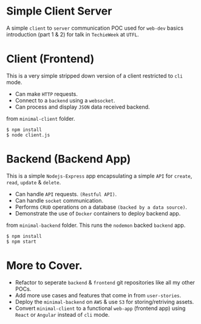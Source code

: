 # Simple Client Server

A simple `client` to `server` communication POC used for `web-dev` basics introduction (part 1 & 2) for talk in `TechieWeek` at `UTFL`.

# Client (Frontend)

This is a very simple stripped down version of a client restricted to `cli` mode.

- Can make `HTTP` requests.
- Connect to a `backend` using a `websocket`.
- Can process and display `JSON` data received backend.

from `minimal-client` folder.

```
$ npm install
$ node client.js
```

# Backend (Backend App)

This is a simple `Nodejs-Express` app encapsulating a simple `API` for `create`, `read`, `update` & `delete`.

- Can handle `API` requests. `(Restful API)`.
- Can handle `socket` communication.
- Performs `CRUD` operations on a database `(backed by a data source)`.
- Demonstrate the use of `Docker` containers to deploy backend app.

from `minimal-backend` folder. This runs the `nodemon` backed `backend` app.

```
$ npm install
$ npm start
```

# More to Cover.

- Refactor to seperate `backend` & `frontend` git repositories like all my other POCs.
- Add more use cases and features that come in from `user-stories`.
- Deploy the `minimal-backend` on `AWS` & use `S3` for storing/retriving assets.
- Convert `minimal-client` to a functional `web-app` (frontend app) using `React` or `Angular` instead of `cli` mode.
